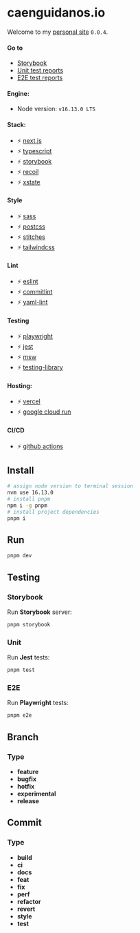 # caenguidanos.io

Welcome to my [personal site](https://caenguidanos-io.vercel.app) `0.0.4`.

#### Go to

-  [Storybook](https://e2e-playwright-reports-xxg3rsseuq-oa.a.run.app)
-  [Unit test reports](https://unit-jest-reports-xxg3rsseuq-oa.a.run.app)
-  [E2E test reports](https://e2e-playwright-reports-xxg3rsseuq-oa.a.run.app)

#### Engine:

-  Node version: `v16.13.0 LTS`

#### Stack:

-  :zap: [next.js](https://nextjs.org/)
-  :zap: [typescript](https://www.typescriptlang.org/)
-  :zap: [storybook](https://storybook.js.org/)
-  :zap: [recoil](https://recoiljs.org/)
-  :zap: [xstate](https://xstate.js.org/)

#### Style

-  :zap: [sass](https://sass-lang.com/)
-  :zap: [postcss](https://postcss.org/)
-  :zap: [stitches](https://stitches.dev/)
-  :zap: [tailwindcss](https://tailwindcss.com/)

#### Lint

-  :zap: [eslint](https://eslint.org/)
-  :zap: [commitlint](https://www.conventionalcommits.org/en/v1.0.0/)
-  :zap: [yaml-lint](https://github.com/rasshofer/yaml-lint/)

#### Testing

-  :zap: [playwright](https://playwright.dev/)
-  :zap: [jest](https://jestjs.io/)
-  :zap: [msw](https://mswjs.io/)
-  :zap: [testing-library](https://testing-library.com/)

#### Hosting:

-  :zap: [vercel](https://vercel.com/)
-  :zap: [google cloud run](https://cloud.google.com/run)

#### CI/CD

-  :zap: [github actions](https://github.com/features/actions)

## Install

```bash
# assign node version to terminal session
nvm use 16.13.0
# install pnpm
npm i -g pnpm
# install project dependencies
pnpm i
```

## Run

```bash
pnpm dev
```

## Testing

### Storybook

Run **Storybook** server:

```bash
pnpm storybook
```

### Unit

Run **Jest** tests:

```bash
pnpm test
```

### E2E

Run **Playwright** tests:

```bash
pnpm e2e
```

## Branch

### Type

-  **feature**
-  **bugfix**
-  **hotfix**
-  **experimental**
-  **release**

## Commit

### Type

-  **build**
-  **ci**
-  **docs**
-  **feat**
-  **fix**
-  **perf**
-  **refactor**
-  **revert**
-  **style**
-  **test**
